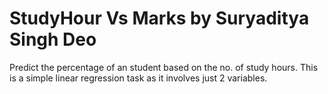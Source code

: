 # StudyHour Vs Marks by Suryaditya Singh Deo
 Predict the percentage of an student based on the no. of study hours.
 This is a simple linear regression task as it involves just 2 variables.
